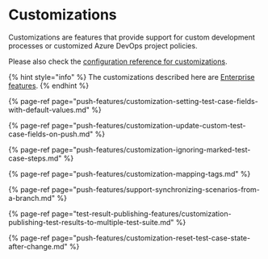 # Customizations

Customizations are features that provide support for custom development processes or customized Azure DevOps project policies. 

Please also check the [configuration reference for customizations](../reference/configuration/configuration-customizations.md).

{% hint style="info" %}
The customizations described here are [Enterprise features](../licensing.md).
{% endhint %}

{% page-ref page="push-features/customization-setting-test-case-fields-with-default-values.md" %}

{% page-ref page="push-features/customization-update-custom-test-case-fields-on-push.md" %}

{% page-ref page="push-features/customization-ignoring-marked-test-case-steps.md" %}

{% page-ref page="push-features/customization-mapping-tags.md" %}

{% page-ref page="push-features/support-synchronizing-scenarios-from-a-branch.md" %}

{% page-ref page="test-result-publishing-features/customization-publishing-test-results-to-multiple-test-suite.md" %}

{% page-ref page="push-features/customization-reset-test-case-state-after-change.md" %}


